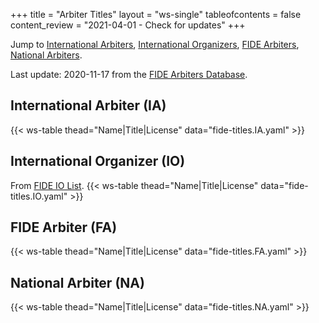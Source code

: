 +++
title = "Arbiter Titles"
layout = "ws-single"
tableofcontents = false
content_review = "2021-04-01 - Check for updates"
+++

Jump to [International Arbiters](#international-arbiter-ia),
[International Organizers](#international-organizer-io),
[FIDE Arbiters](#fide-arbiter-fa),
[National Arbiters](#national-arbiter-na).

Last update: 2020-11-17
from the [FIDE Arbiters Database](https://arbiters.fide.com/arbiters/arbiters-database).

## International Arbiter (IA)
{{< ws-table thead="Name|Title|License" data="fide-titles.IA.yaml" >}}

## International Organizer (IO)
From [FIDE IO List](https://ratings.fide.com/advaction.phtml?idcode=&name=&title=&other_title=IO&country=CAN&sex=&srating=0&erating=3000&birthday=&radio=name&line=asc).
{{< ws-table thead="Name|Title|License" data="fide-titles.IO.yaml" >}}

## FIDE Arbiter (FA)
{{< ws-table thead="Name|Title|License" data="fide-titles.FA.yaml" >}}

## National Arbiter (NA)
{{< ws-table thead="Name|Title|License" data="fide-titles.NA.yaml" >}}

